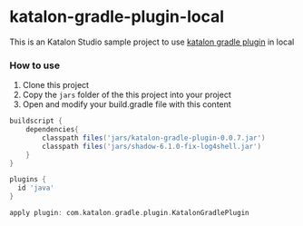 # katalon-gradle-plugin-local
This is an Katalon Studio sample project to use [katalon gradle plugin](https://github.com/katalon-studio/katalon-gradle-plugin) in local

### How to use

1. Clone this project
2. Copy the `jars` folder of the this project into your project
3. Open and modify your build.gradle file with this content

```groovy
buildscript {
    dependencies{
        classpath files('jars/katalon-gradle-plugin-0.0.7.jar')
        classpath files('jars/shadow-6.1.0-fix-log4shell.jar')
    }
}

plugins {
  id 'java'
}

apply plugin: com.katalon.gradle.plugin.KatalonGradlePlugin
``` 

